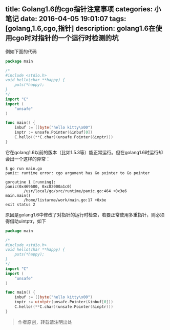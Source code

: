 title: Golang1.6的cgo指针注意事项
categories: 小笔记
date: 2016-04-05 19:01:07
tags: [golang,1.6,cgo,指针]
description: golang1.6在使用cgo时对指针的一个运行时检测的坑
---

例如下面的代码
```go
package main

/*
#include <stdio.h>
void hello(char **happy) {
	puts(*happy);
}
*/
import "C"
import (
	"unsafe"
)

func main() {
	inbuf := []byte("hello kitty\x00")
	inptr := unsafe.Pointer(&inbuf[0])
	C.hello((**C.char)(unsafe.Pointer(&inptr)))
}
```
它在golang1.6以前的版本（比如1.5.3等）能正常运行。但在golang1.6时运行却会出一个这样的异常：
```shell
$ go run main.go
panic: runtime error: cgo argument has Go pointer to Go pointer

goroutine 1 [running]:
panic(0x469600, 0xc82000a1c0)
        /usr/local/go/src/runtime/panic.go:464 +0x3e6
main.main()
        /home/listarme/work/main.go:17 +0xbe
exit status 2
```

原因是golang1.6中修改了对指针的运行时检查，若要正常使用多重指针，则必须得借助uintptr，如下
```go
package main

/*
#include <stdio.h>
void hello(char **happy) {
	puts(*happy);
}
*/
import "C"
import (
	"unsafe"
)

func main() {
	inbuf := []byte("hello kitty\x00")
	inptr := uintptr(unsafe.Pointer(&inbuf[0]))
	C.hello((**C.char)(unsafe.Pointer(&inptr)))
}
```

> 作者原创，转载请注明出处
